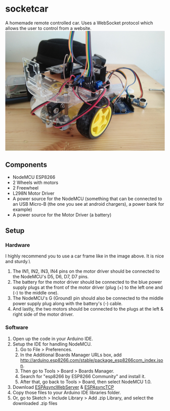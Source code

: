 # socketcar
A homemade remote controlled car. Uses a WebSocket protocol which allows the user to control from a website.\
![photo of the car](photo.jfif)

## Components
- NodeMCU ESP8266
- 2 Wheels with motors
- 2 Freewheel
- L298N Motor Driver
- A power source for the NodeMCU (something that can be connected to an USB Micro-B (the one you see at android chargers), a power bank for example)
- A power source for the Motor Driver (a battery)

## Setup

### Hardware
I highly recommend you to use a car frame like in the image above. It is nice and sturdy.\
1. The IN1, IN2, IN3, IN4 pins on the motor driver should be connected to the NodeMCU's D5, D6, D7, D7 pins.
2. The battery for the motor driver should be connected to the blue power supply plugs at the front of the motor driver (plug (+) to the left one and (-) to the middle one).
3. The NodeMCU's G (Ground) pin should also be connected to the middle power supply plug along with the battery's (-) cable.
4. And lastly, the two motors should be connected to the plugs at the left & right side of the motor driver.

### Software
1. Open up the code in your Arduino IDE.
2. Setup the IDE for handling NodeMCU.
    1. Go to File > Preferences.
    2. In the Additional Boards Manager URLs box, add http://arduino.esp8266.com/stable/package_esp8266com_index.json.
    3. Then go to Tools > Board > Boards Manager.
    4. Search for "esp8266 by ESP8266 Community" and install it.
    5. After that, go back to Tools > Board, then select NodeMCU 1.0.
3. Download [ESPAsyncWebServer](https://github.com/me-no-dev/ESPAsyncWebServer/archive/master.zip) & [ESPAsyncTCP](https://github.com/me-no-dev/ESPAsyncTCP/archive/master.zip)
4. Copy those files to your Arduino IDE libraries folder.
5. Or, go to Sketch > Include Library > Add .zip Library, and select the downloaded .zip files
